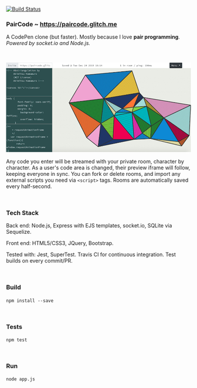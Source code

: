 [![Build Status](https://travis-ci.org/healeycodes/PairCode.svg?branch=master)](https://travis-ci.org/healeycodes/paircode)

### PairCode ~ https://paircode.glitch.me

A CodePen clone (but faster). Mostly because I love __pair programming__. _Powered by socket.io and Node.js._

<br>

![alt text](https://raw.githubusercontent.com/healeycodes/paircode/master/public/img/preview.png "Image of a room on Deux Codes")

Any code you enter will be streamed with your private room, character by character. As a user's code area is changed, their preview iframe will follow, keeping everyone in sync. You can fork or delete rooms, and import any external scripts you need via `<script>` tags. Rooms are automatically saved every half-second.

<br>

### Tech Stack

Back end: Node.js, Express with EJS templates, socket.io, SQLite via Sequelize.

Front end: HTML5/CSS3, JQuery, Bootstrap.

Tested with: Jest, SuperTest. Travis CI for continuous integration. Test builds on every commit/PR.

<br>

### Build

`npm install --save`

<br>

### Tests

`npm test`

<br>

### Run

`node app.js`
